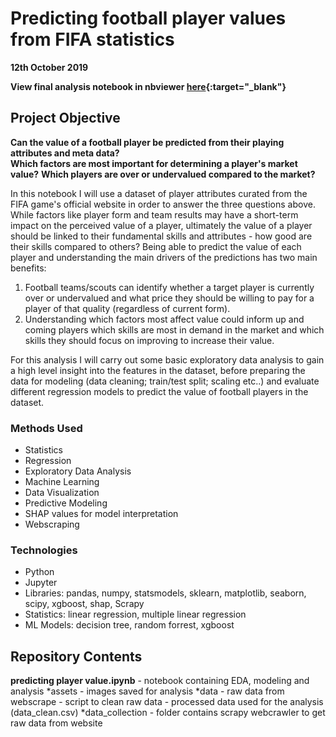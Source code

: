 # Predicting football player values from FIFA statistics
**12th October 2019**

**View final analysis notebook in nbviewer [here](https://nbviewer.jupyter.org/github/julian-west/sofifa-analysis/blob/master/predicting%20player%20value.ipynb){:target="_blank"}**


## Project Objective
**Can the value of a football player be predicted from their playing attributes and meta data?**  
**Which factors are most important for determining a player's market value?**
**Which players are over or undervalued compared to the market?**  

In this notebook I will use a dataset of player attributes curated from the FIFA game's official website in order to answer the three questions above. While factors like player form and team results may have a short-term impact on the perceived value of a player, ultimately the value of a player should be linked to their fundamental skills and attributes - how good are their skills compared to others? Being able to predict the value of each player and understanding the main drivers of the predictions has two main benefits:

1. Football teams/scouts can identify whether a target player is currently over or undervalued and what price they should be willing to pay for a player of that quality (regardless of current form).
2. Understanding which factors most affect value could inform up and coming players which skills are most in demand in the market and which skills they should focus on improving to increase their value.

For this analysis I will carry out some basic exploratory data analysis to gain a high level insight into the features in the dataset, before preparing the data for modeling (data cleaning; train/test split; scaling etc..) and evaluate different regression models to predict the value of football players in the dataset.


### Methods Used
* Statistics
* Regression
* Exploratory Data Analysis
* Machine Learning
* Data Visualization
* Predictive Modeling
* SHAP values for model interpretation
* Webscraping

### Technologies 
* Python
* Jupyter
* Libraries: pandas, numpy, statsmodels, sklearn, matplotlib, seaborn, scipy, xgboost, shap, Scrapy
* Statistics: linear regression, multiple linear regression
* ML Models: decision tree, random forrest, xgboost


## Repository Contents

**predicting player value.ipynb**
	- notebook containing EDA, modeling and analysis
*assets
	- images saved for analysis
*data
	- raw data from webscrape
	- script to clean raw data
	- processed data used for the analysis (data_clean.csv)
*data_collection
	- folder contains scrapy webcrawler to get raw data from website



